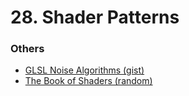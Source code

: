 # 28. Shader Patterns

### Others

- [GLSL Noise Algorithms (gist)](https://gist.github.com/patriciogonzalezvivo/670c22f3966e662d2f83)
- [The Book of Shaders (random)](https://thebookofshaders.com/10/)
